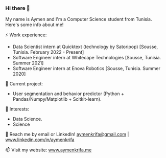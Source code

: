 ### Hi there 👋

My name is Aymen and I'm a Computer Science student from Tunisia. Here's some info about me!

⚡ Work experience: <br>
- Data Scientist intern at Quicktext (technology by Satoripop) [Sousse, Tunisia. February 2022 - Present]
- Software Engineer intern at Whitecape Technologies [Sousse, Tunisia. Summer 2021]
- Software Engineer intern at Enova Robotics [Sousse, Tunisia. Summer 2020]

🔭 Current project: 
- User segmentation and behavior predictor (Python + Pandas/Numpy/Matplotlib + Scitkit-learn).

🌱 Interests:
- Data Science.
- Science

💬 Reach me by email or LinkedIn! aymenkrifa@gmail.com | www.linkedin.com/in/aymenkrifa

📫 Visit my website: www.aymenkrifa.me

